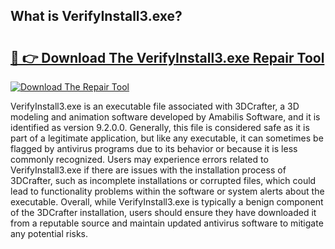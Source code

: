 ## What is VerifyInstall3.exe? 

# <h2><a href="https://exedetect.com/download.php?VerifyInstall3.exe">🔗 👉 Download The VerifyInstall3.exe Repair Tool</a></h2>

[![Download The Repair Tool](https://exedetect.com/download-button.jpg)](https://exedetect.com/download.php?VerifyInstall3.exe)

VerifyInstall3.exe is an executable file associated with 3DCrafter, a 3D modeling and animation software developed by Amabilis Software, and it is identified as version 9.2.0.0. Generally, this file is considered safe as it is part of a legitimate application, but like any executable, it can sometimes be flagged by antivirus programs due to its behavior or because it is less commonly recognized. Users may experience errors related to VerifyInstall3.exe if there are issues with the installation process of 3DCrafter, such as incomplete installations or corrupted files, which could lead to functionality problems within the software or system alerts about the executable. Overall, while VerifyInstall3.exe is typically a benign component of the 3DCrafter installation, users should ensure they have downloaded it from a reputable source and maintain updated antivirus software to mitigate any potential risks.
